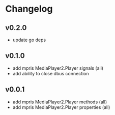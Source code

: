 # Changelog

## v0.2.0
- update go deps

## v0.1.0
- add mpris MediaPlayer2.Player signals  (all)
- add ability to close dbus connection

## v0.0.1
- add mpris MediaPlayer2.Player methods (all)
- add mpris MediaPlayer2.Player properties (all)

